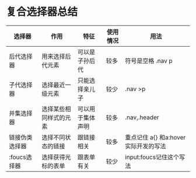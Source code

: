 # 复合选择器总结

| 选择器         | 作用                   | 特征             | 使用情况 | 用法                                 |
| -------------- | ---------------------- | ---------------- | -------- | ------------------------------------ |
| 后代选择器     | 用来选择后代元素       | 可以是子孙后代   | 较多     | 符号是空格 .nav p                    |
| 子代选择器     | 选择最近一级元素       | 只能选择亲儿子   | 较少     | .nav >p                              |
| 并集选择器     | 选择某些相同样式的元素 | 可以用于集体声明 | 较多     | .nav,.header                         |
| 链接伪类选择器 | 选择不同状态的链接     | 跟链接相关       | 较多     | 重点记住 a{} 和a:hover实际开发的写法 |
| :foucs选择器   | 选择获得光标的表单     | 跟表单有关       | 较少     | input:foucs记住这个写法              |

